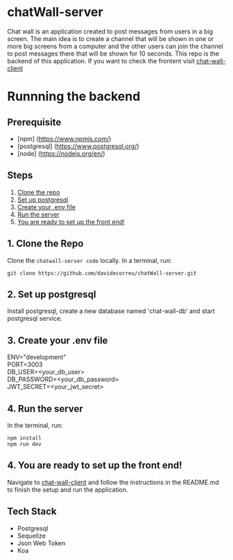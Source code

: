 # chatWall-server
Chat wall is an application created to post messages from users in a big screen. The main idea is to create a channel that will be shown in one or more big screens from a computer and the other users can join the channel to post messages there that will be shown for 10 seconds. This repo is the backend of this application. If you want to check the frontent visit [chat-wall-client](https://github.com/davidecorreu/chatwall-client)

# Runnning the backend

## Prerequisite
- [npm] (https://www.npmjs.com/)
- [postgresql] (https://www.postgresql.org/)
- [node] (https://nodejs.org/en/)

## Steps
  1. [Clone the repo](#1-clone-the-repo)
  2. [Set up postgresql](#2-set-up-postgresql)
  3. [Create your .env file](#3-create-your-.env-file)
  4. [Run the server](#4-run-the-server)
  5. [You are ready to set up the front end!](#5-you-are-ready-to-set-up-the-front-end)

## 1. Clone the Repo

Clone the `chatwall-server code` locally. In a terminal, run:

  `git clone https://github.com/davidecorreu/chatWall-server.git`

## 2. Set up postgresql

Install postgresql, create a new database named 'chat-wall-db' and start postgresql service.

## 3. Create your .env file

ENV="development"  
PORT=3003  
DB_USER=<your_db_user>  
DB_PASSWORD=<your_db_password>  
JWT_SECRET=<your_jwt_secret>

## 4. Run the server

In the terminal, run:
```
npm install
npm run dev
```
## 4. You are ready to set up the front end!

Navigate to [chat-wall-client](https://github.com/davidecorreu/chatwall-client) and follow the instructions in the README.md to finish the setup and run the application.



## Tech Stack

- Postgresql
- Sequelize
- Json Web Token
- Koa

